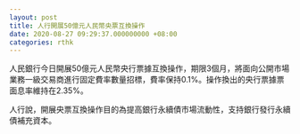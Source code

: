 ```yaml
---
layout: post
title: 人行開展50億元人民幣央票互換操作
date: 2020-08-27 09:29:37.000000000 +08:00
categories: rthk
---
```


人民銀行今日開展50億元人民幣央行票據互換操作，期限3個月，將面向公開市場業務一級交易商進行固定費率數量招標，費率保持0.1%。操作換出的央行票據票面息率維持在2.35%。

人行說，開展央票互換操作目的為提高銀行永續債市場流動性，支持銀行發行永續債補充資本。
